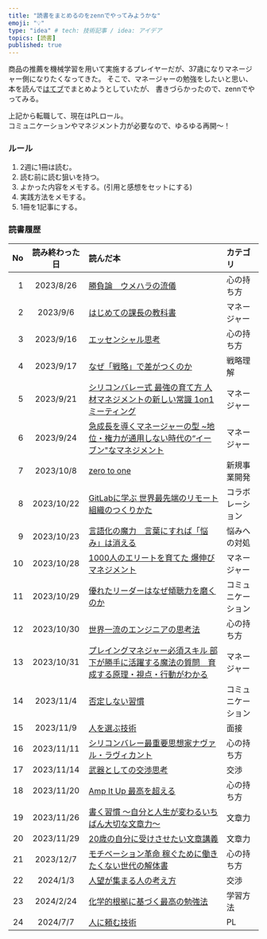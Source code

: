 ```yaml
---
title: "読書をまとめるのをzennでやってみようかな"
emoji: "💡"
type: "idea" # tech: 技術記事 / idea: アイデア
topics: [読書]
published: true
---
```


商品の推薦を機械学習を用いて実施するプレイヤーだが、37歳になりマネージャー側になりたくなってきた。
そこで、マネージャーの勉強をしたいと思い、本を読んで[はてブ](https://raishi12.hatenablog.com/)でまとめようとしていたが、
書きづらかったので、zennでやってみる。

上記から転職して、現在はPLロール。  
コミュニケーションやマネジメント力が必要なので、ゆるゆる再開〜！


### ルール
1. 2週に1冊は読む。
2. 読む前に読む狙いを持つ。
3. よかった内容をメモする。(引用と感想をセットにする)
4. 実践方法をメモする。
5. 1冊を1記事にする。

### 読書履歴
| No |  読み終わった日   | 読んだ本                                                                                                 | カテゴリ      |
|---:|:----------:|:-----------------------------------------------------------------------------------------------------|:----------|
|  1 | 2023/8/26  | [勝負論　ウメハラの流儀](https://zenn.dev/raishi12/articles/0f14f52cee6d89)                                     | 心の持ち方     |
|  2 |  2023/9/6  | [はじめての課長の教科書](https://zenn.dev/raishi12/articles/ec65d1a9562613)                                     | マネージャー    |
|  3 | 2023/9/16  | [エッセンシャル思考](https://zenn.dev/raishi12/articles/afd84a43bb2dd9)                                       | 心の持ち方     |
|  4 | 2023/9/17  | [なぜ「戦略」で差がつくのか](https://zenn.dev/raishi12/articles/3bf03dee0ece7f)                                   | 戦略理解      |
|  5 | 2023/9/21  | [シリコンバレー式 最強の育て方 人材マネジメントの新しい常識 1on1ミーティング](https://zenn.dev/raishi12/articles/3fe1a5c1050963)       | マネージャー    |
|  6 | 2023/9/24  | [急成長を導くマネージャーの型 ~地位・権力が通用しない時代の“イーブン"なマネジメント](https://zenn.dev/raishi12/articles/4e8a9ff3a5e03f)     | マネージャー    |
|  7 | 2023/10/8  | [zero to one](https://zenn.dev/raishi12/articles/15c85361b7ebfd)                                     | 新規事業開発    |
|  8 | 2023/10/22 | [GitLabに学ぶ 世界最先端のリモート組織のつくりかた](https://zenn.dev/raishi12/articles/17ed3e0e35787d)                    | コラボレーション  |
|  9 | 2023/10/23 | [言語化の魔力　言葉にすれば「悩み」は消える](https://zenn.dev/raishi12/articles/42a9f1c79f7374)                           | 悩みへの対処    |
| 10 | 2023/10/28 | [1000人のエリートを育てた 爆伸びマネジメント](https://zenn.dev/raishi12/articles/1680193eed4c08)                        | マネージャー    |
| 11 | 2023/10/29 | [優れたリーダーはなぜ傾聴力を磨くのか](https://zenn.dev/raishi12/articles/bbcc9f6cf70601)                              | コミュニケーション |
| 12 | 2023/10/30 | [世界一流のエンジニアの思考法](https://zenn.dev/raishi12/articles/e2a96581982cbf)                                  | 心の持ち方     |
| 13 | 2023/10/31 | [プレイングマネジャー必須スキル 部下が勝手に活躍する魔法の質問　育成する原理・視点・行動がわかる](https://zenn.dev/raishi12/articles/2b56b17100e06d)| マネージャー    |
| 14 | 2023/11/4  | [否定しない習慣](https://zenn.dev/raishi12/articles/2fcf515a1f6c48)                                         | コミュニケーション |
| 15 | 2023/11/9  | [人を選ぶ技術](https://zenn.dev/raishi12/articles/4b940f9cd4e01d)                                          | 面接        |
| 16 | 2023/11/11 | [シリコンバレー最重要思想家ナヴァル・ラヴィカント](https://zenn.dev/raishi12/articles/9a5febb469500b)                        | 心の持ち方     |
| 17 | 2023/11/14 | [武器としての交渉思考](https://zenn.dev/raishi12/articles/44ead60a8a97ea)                                      | 交渉        |
| 18 | 2023/11/20 | [Amp It Up 最高を超える](https://zenn.dev/raishi12/articles/78c94dc6c0757e)                                | 心の持ち方     |
| 19 | 2023/11/26 | [書く習慣 〜自分と人生が変わるいちばん大切な文章力〜](https://zenn.dev/raishi12/articles/77f096a09bbee5)                      | 文章力       |
| 20 | 2023/11/29 | [20歳の自分に受けさせたい文章講義](https://zenn.dev/raishi12/articles/ad0821f5f61b01)                               | 文章力       |
| 21 | 2023/12/7  | [モチベーション革命 稼ぐために働きたくない世代の解体書](https://zenn.dev/raishi12/articles/d1959971203f2a)                     | 心の持ち方     |
| 22 |  2024/1/3  | [人望が集まる人の考え方](https://zenn.dev/raishi12/articles/3cecaccf353f08)                                     | 交渉        |
| 23 | 2024/2/24  | [化学的根拠に基づく最高の勉強法](https://zenn.dev/raishi12/articles/495f464a4f8193)                                 | 学習方法      |
| 24 |  2024/7/7  | [人に頼む技術](https://zenn.dev/raishi12/articles/c235e9e2cc0a1d)                                                                                           | PL        |

